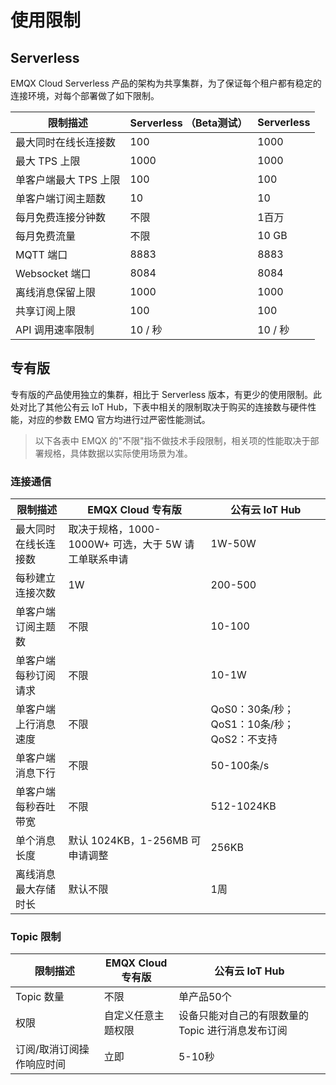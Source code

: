 # 使用限制


## Serverless

EMQX Cloud Serverless 产品的架构为共享集群，为了保证每个租户都有稳定的连接环境，对每个部署做了如下限制。

| **限制描述**         | **Serverless （Beta测试）**                             | **Serverless**                     |
| -------------------- | ----------------------------------------------------- | -------------------------------------- |
| 最大同时在线长连接数 | 100                                                    | 1000                                 |
| 最大 TPS 上限     | 1000                                                    | 1000                                |
| 单客户端最大 TPS 上限     | 100                                              | 100                                |
| 单客户端订阅主题数   | 10                                                  | 10                                 |
| 每月免费连接分钟数 | 不限                                                  | 1百万                                  |
| 每月免费流量       | 不限                                                  | 10 GB                                  |
| MQTT 端口     | 8883                                                      | 8883                             |
| Websocket 端口 | 8084                                                    | 8084                            |
| 离线消息保留上限   | 1000                                                  | 1000                                  |
| 共享订阅上限 | 100                                                          | 100                                    |
| API 调用速率限制 | 10 / 秒                                              | 10 / 秒                                    |


## 专有版

专有版的产品使用独立的集群，相比于 Serverless 版本，有更少的使用限制。此处对比了其他公有云 IoT Hub，下表中相关的限制取决于购买的连接数与硬件性能，对应的参数 EMQ 官方均进行过严密性能测试。

> 以下各表中 EMQX 的"不限"指不做技术手段限制，相关项的性能取决于部署规格，具体数据以实际使用场景为准。

### 连接通信

| **限制描述**         | **EMQX Cloud 专有版**                                             | **公有云 IoT Hub**           |
| -------------------- | ----------------------------------------------------- | -------------------------------------- |
| 最大同时在线长连接数 | 取决于规格，1000-1000W+ 可选，大于 5W 请工单联系申请 | 1W-50W                                 |
| 每秒建立连接次数     | 1W                                                    | 200-500                                |
| 单客户端订阅主题数   | 不限                                                  | 10-100                                 |
| 单客户端每秒订阅请求 | 不限                                                  | 10-1W                                  |
| 单客户端上行消息速度 | 不限                                                  | QoS0：30条/秒；QoS1：10条/秒；QoS2：不支持 |
| 单客户端消息下行     | 不限                                                  | 50-100条/s                             |
| 单客户端每秒吞吐带宽 | 不限                                                  | 512-1024KB                             |
| 单个消息长度         | 默认 1024KB，1-256MB 可申请调整                        | 256KB                                  |
| 离线消息最大存储时长 | 默认不限                                              | 1周                                    |

### Topic 限制

| **限制描述**              | **EMQX Cloud 专有版**          | **公有云 IoT Hub**                              |
| ------------------------- | ------------------ | ----------------------------------------------- |
| Topic 数量                | 不限               | 单产品50个                                      |
| 权限                      | 自定义任意主题权限 | 设备只能对自己的有限数量的 Topic 进行消息发布订阅 |
| 订阅/取消订阅操作响应时间 | 立即               | 5-10秒                                          |
